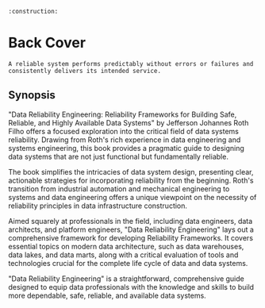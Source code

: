 ```admonish warning title="Page under construction"
:construction:
```

# Back Cover

```admonish quote title="Data Reliability Engineering: Reliability Frameworks for Building Safe, Reliable, and Highly Available Data Systems"
A reliable system performs predictably without errors or failures and consistently delivers its intended service.
```

## Synopsis

"Data Reliability Engineering: Reliability Frameworks for Building Safe, Reliable, and Highly Available Data Systems" by Jefferson Johannes Roth Filho offers a focused exploration into the critical field of data systems reliability.
Drawing from Roth's rich experience in data engineering and systems engineering, this book provides a pragmatic guide to designing data systems that are not just functional but fundamentally reliable.

The book simplifies the intricacies of data system design, presenting clear, actionable strategies for incorporating reliability from the beginning.
Roth's transition from industrial automation and mechanical engineering to systems and data engineering offers a unique viewpoint on the necessity of reliability principles in data infrastructure construction.

Aimed squarely at professionals in the field, including data engineers, data architects, and platform engineers, "Data Reliability Engineering" lays out a comprehensive framework for developing Reliability Frameworks.
It covers essential topics on modern data architecture, such as data warehouses, data lakes, and data marts, along with a critical evaluation of tools and technologies crucial for the complete life cycle of data and data systems.

"Data Reliability Engineering" is a straightforward, comprehensive guide designed to equip data professionals with the knowledge and skills to build more dependable, safe, reliable, and available data systems.
